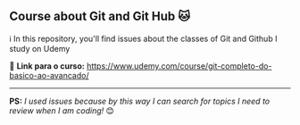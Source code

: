 ## Course about Git and Git Hub 🐱
 ℹ️ In this repository, you'll find issues about the classes of Git and Github I study on Udemy

🔗 **Link para o curso:** https://www.udemy.com/course/git-completo-do-basico-ao-avancado/ 

-----

**PS:** _I used issues because by this way I can search for topics I need to review when I am coding!_ 😊
